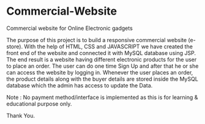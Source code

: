 # Commercial-Website
Commercial website for Online Electronic gadgets

The purpose of this project is to build a responsive commercial website (e-store).
With the help of HTML, CSS and JAVASCRIPT we have created the front end of the website and connected it with MySQL database using JSP.
The end result is a website having different electronic products for the user to place an order.
The user can do one time Sign Up and after that he or she can access the website by logging in.
Whenever the user places an order, the product details along with the buyer details are stored inside the MySQL database which the admin has access to update the Data.

Note : No payment method/interface is implemented as this is for learning & educational purpose only.

Thank You.
